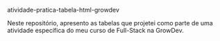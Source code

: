 atividade-pratica-tabela-html-growdev

Neste repositório, apresento as tabelas que projetei como parte de uma atividade específica do meu curso de Full-Stack na GrowDev.
